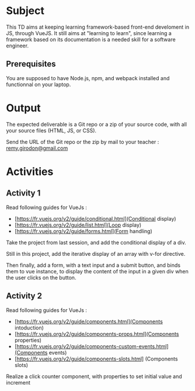 # Subject

This TD aims at keeping learning framework-based front-end develoment in JS, through VueJS.
It still aims at "learning to learn", since learning a framework based on its documentation is a needed skill for a software engineer.

## Prerequisites

You are supposed to have Node.js, npm, and webpack installed and functionnal on your laptop.

# Output

The expected deliverable is a Git repo or a zip of your source code, with all your source files (HTML, JS, or CSS).

Send the URL of the Git repo or the zip by mail to your teacher : remy.girodon@gmail.com

# Activities

## Activity 1

Read following guides for VueJs :
- [https://fr.vuejs.org/v2/guide/conditional.html](Conditional display)
- [https://fr.vuejs.org/v2/guide/list.html](Loop display)
- [https://fr.vuejs.org/v2/guide/forms.html](Form handling)

Take the project from last session, and add the conditional display of a div.

Still in this project, add the iterative display of an array with v-for directive.

Then finally, add a form, with a text input and a submit button, and binds them to vue instance, to display the content of the input in a given div when the user clicks on the button.

## Activity 2

Read following guides for VueJs :
- [https://fr.vuejs.org/v2/guide/components.html](Components intoduction)
- [https://fr.vuejs.org/v2/guide/components-props.html](Components properties)
- [https://fr.vuejs.org/v2/guide/components-custom-events.html](Components events)
- [https://fr.vuejs.org/v2/guide/components-slots.html] (Components slots)

Realize a click counter component, with properties to set initial value and increment